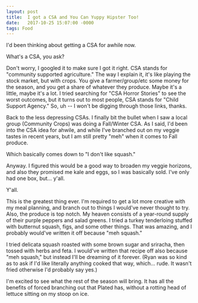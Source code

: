 ```yaml
---
layout: post
title:  I got a CSA and You Can Yuppy Hipster Too!
date:   2017-10-25 15:07:00 -0000
tags: Food
---
```


I'd been thinking about getting a CSA for awhile now. 

What's a CSA, you ask?

Don't worry, I googled it to make sure I got it right. CSA stands for "community supported agriculture." The way I explain it, it's like playing the stock market, but with crops. You give a farmer/group/etc some money for the season, and you get a share of whatever they produce. Maybe it's a little, maybe it's a lot. I tried searching for "CSA Horror Stories" to see the worst outcomes, but it turns out to most people, CSA stands for "Child Support Agency." So, uh -- I won't be digging through those links, thanks.

Back to the less depressing CSAs. I finally bit the bullet when I saw a local group (Community Crops) was doing a Fall/Winter CSA. As I said, I'd been into the CSA idea for ahwile, and while I've branched out on my veggie tastes in recent years, but I am still pretty "meh" when it comes to Fall produce.

Which basically comes down to "I don't like squash."

Anyway. I figured this would be a good way to broaden my veggie horizons, and also they promised me kale and eggs, so I was basically sold. I've only had one box, but... y'all.

Y'all.

This is the greatest thing ever. I'm required to get a lot more creative with my meal planning, and branch out to things I would've never thought to try. Also, the produce is top notch. My heaven consists of a year-round supply of their purple peppers and salad greens. I tried a turkey tenderloing stuffed with butternut squash, figs, and some other things. That was amazing, and I probably would've written it off because "meh squash."

I tried delicata squash roasted with some brown sugar and sriracha, then tossed with herbs and feta. I would've written that recipe off also because "meh squash," but instead I'll be dreaming of it forever. (Ryan was so kind as to ask if I'd like literally anything cooked that way, which... rude. It wasn't fried otherwise I'd probably say yes.)

I'm excited to see what the rest of the season will bring. It has all the benefits of forced branching out that Plated has, without a rotting head of lettuce sitting on my stoop on ice. 
